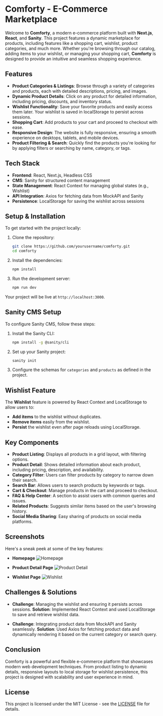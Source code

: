 # **Comforty - E-Commerce Marketplace**

Welcome to **Comforty**, a modern e-commerce platform built with **Next.js**, **React**, and **Sanity**. This project features a dynamic marketplace for products, including features like a shopping cart, wishlist, product categories, and much more. Whether you're browsing through our catalog, adding items to your wishlist, or managing your shopping cart, **Comforty** is designed to provide an intuitive and seamless shopping experience.

## **Features**

- **Product Categories & Listings**: Browse through a variety of categories and products, each with detailed descriptions, pricing, and images.
- **Dynamic Product Details**: Click on any product for detailed information, including pricing, discounts, and inventory status.
- **Wishlist Functionality**: Save your favorite products and easily access them later. Your wishlist is saved in localStorage to persist across sessions.
- **Shopping Cart**: Add products to your cart and proceed to checkout with ease.
- **Responsive Design**: The website is fully responsive, ensuring a smooth experience on desktops, tablets, and mobile devices.
- **Product Filtering & Search**: Quickly find the products you're looking for by applying filters or searching by name, category, or tags.

## **Tech Stack**

- **Frontend**: React, Next.js, Headless CSS
- **CMS**: Sanity for structured content management
- **State Management**: React Context for managing global states (e.g., Wishlist)
- **API Integration**: Axios for fetching data from MockAPI and Sanity
- **Persistence**: LocalStorage for saving the wishlist across sessions

## **Setup & Installation**

To get started with the project locally:

1. Clone the repository:
   ```bash
   git clone https://github.com/yourusername/comforty.git
   cd comforty
   ```

2. Install the dependencies:
   ```bash
   npm install
   ```

3. Run the development server:
   ```bash
   npm run dev
   ```

Your project will be live at `http://localhost:3000`.

## **Sanity CMS Setup**

To configure Sanity CMS, follow these steps:

1. Install the Sanity CLI:
   ```bash
   npm install -g @sanity/cli
   ```

2. Set up your Sanity project:
   ```bash
   sanity init
   ```

3. Configure the schemas for `categories` and `products` as defined in the project.

## **Wishlist Feature**

The **Wishlist** feature is powered by React Context and LocalStorage to allow users to:

- **Add items** to the wishlist without duplicates.
- **Remove items** easily from the wishlist.
- **Persist** the wishlist even after page reloads using LocalStorage.

## **Key Components**

- **Product Listing**: Displays all products in a grid layout, with filtering options.
- **Product Detail**: Shows detailed information about each product, including pricing, description, and availability.
- **Category Filter**: Users can filter products by category to narrow down their search.
- **Search Bar**: Allows users to search products by keywords or tags.
- **Cart & Checkout**: Manage products in the cart and proceed to checkout.
- **FAQ & Help Center**: A section to assist users with common queries and issues.
- **Related Products**: Suggests similar items based on the user's browsing history.
- **Social Media Sharing**: Easy sharing of products on social media platforms.

## **Screenshots**

Here's a sneak peek at some of the key features:

- **Homepage**
  ![Homepage](![homepage](image.png))

- **Product Detail Page**
  ![Product Detail](![products](image-1.png))

- **Wishlist Page**
  ![Wishlist](![wishlist](image-2.png))

## **Challenges & Solutions**

- **Challenge**: Managing the wishlist and ensuring it persists across sessions.
  **Solution**: Implemented React Context and used LocalStorage to save and retrieve wishlist data.
  
- **Challenge**: Integrating product data from MockAPI and Sanity seamlessly.
  **Solution**: Used Axios for fetching product data and dynamically rendering it based on the current category or search query.

## **Conclusion**

Comforty is a powerful and flexible e-commerce platform that showcases modern web development techniques. From product listing to dynamic details, responsive layouts to local storage for wishlist persistence, this project is designed with scalability and user experience in mind.

## **License**

This project is licensed under the MIT License - see the [LICENSE](LICENSE) file for details.

